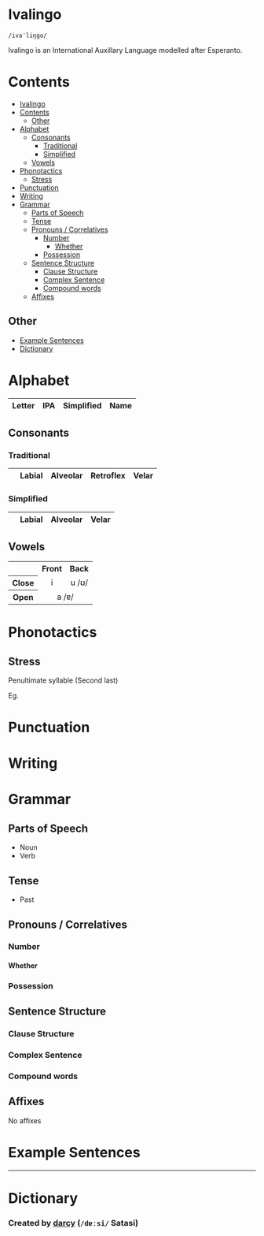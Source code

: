 # Ivalingo

`/ivaˈliŋgo/`

Ivalingo is an International Auxillary Language modelled after Esperanto.

# Contents

- [Ivalingo](#ivalingo)
- [Contents](#contents)
  - [Other](#other)
- [Alphabet](#alphabet)
  - [Consonants](#consonants)
    - [Traditional](#traditional)
    - [Simplified](#simplified)
  - [Vowels](#vowels)
- [Phonotactics](#phonotactics)
  - [Stress](#stress)
- [Punctuation](#punctuation)
- [Writing](#writing)
- [Grammar](#grammar)
  - [Parts of Speech](#parts-of-speech)
  - [Tense](#tense)
  - [Pronouns / Correlatives](#pronouns--correlatives)
    - [Number](#number)
      - [Whether](#whether)
    - [Possession](#possession)
  - [Sentence Structure](#sentence-structure)
    - [Clause Structure](#clause-structure)
    - [Complex Sentence](#complex-sentence)
    - [Compound words](#compound-words)
  - [Affixes](#affixes)

## Other

- [Example Sentences](#example-sentences)
- [Dictionary](#dictionary)

# Alphabet

| Letter | IPA | Simplified | Name |
| :----: | :-: | :--------: | ---- |

## Consonants

### Traditional

|     | Labial | Alveolar | Retroflex | Velar |
| --- | ------ | -------- | --------- | ----- |

### Simplified

|     | Labial | Alveolar | Velar |
| --- | ------ | -------- | ----- |

## Vowels

<table class="center">
  <tr>
    <th></th>
    <th>Front</th>
    <th>Back</th>
  </tr>
  <tr>
    <th>Close</th>
    <td>i</td>
    <td>u /ʊ/</td>
  </tr>
  <tr>
    <th>Open</th>
    <td colspan="2">a /ɐ/</td>
  </tr>
</table>

# Phonotactics

<!-- To check if a word is phonotactically sound, use [this tool](https://darccyy.github.io/ivalingo/word). -->

## Stress

Penultimate syllable (Second last)

Eg.

# Punctuation

# Writing

# Grammar

## Parts of Speech

- Noun
- Verb

## Tense

- Past

## Pronouns / Correlatives

### Number

#### Whether

### Possession

## Sentence Structure

### Clause Structure

### Complex Sentence

### Compound words

## Affixes

No affixes


# Example Sentences



---

# Dictionary



### Created by [darcy](https://github.com/darccyy) (`/dɐːsi/` Satasi)

<style>

table {
  text-align: center;
}

</style>
